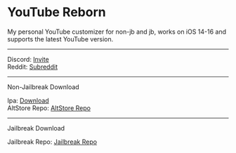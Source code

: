 # YouTube Reborn
My personal YouTube customizer for non-jb and jb, works on iOS 14-16 and supports the latest YouTube version.

-----

Discord: [Invite](https://lillieh001.github.io/discord/youtuberebornv4.html)\
Reddit: [Subreddit](https://www.reddit.com/r/YouTubeReborn/)

-----

Non-Jailbreak Download

Ipa: [Download](https://github.com/LillieH001/YouTube-Reborn/releases/latest/)\
AltStore Repo: [AltStore Repo](https://lillieh001.github.io/altstore/)

-----

Jailbreak Download

Jailbreak Repo: [Jailbreak Repo](https://lillieh001.github.io/repo/)